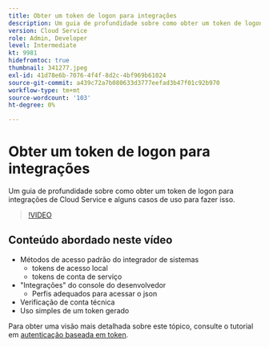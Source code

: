```yaml
---
title: Obter um token de logon para integrações
description: Um guia de profundidade sobre como obter um token de logon para integrações de Cloud Service e alguns casos de uso para fazer isso.
version: Cloud Service
role: Admin, Developer
level: Intermediate
kt: 9981
hidefromtoc: true
thumbnail: 341277.jpeg
exl-id: 41d78e6b-7076-4f4f-8d2c-4bf969b61024
source-git-commit: a439c72a7b080633d3777eefad3b47f01c92b970
workflow-type: tm+mt
source-wordcount: '103'
ht-degree: 0%

---
```


# Obter um token de logon para integrações

Um guia de profundidade sobre como obter um token de logon para integrações de Cloud Service e alguns casos de uso para fazer isso.

>[!VIDEO](https://video.tv.adobe.com/v/341277?quality=12&learn=on)

## Conteúdo abordado neste vídeo

+ Métodos de acesso padrão do integrador de sistemas
   + tokens de acesso local
   + tokens de conta de serviço
+ &quot;Integrações&quot; do console do desenvolvedor
   + Perfis adequados para acessar o json
+ Verificação de conta técnica
+ Uso simples de um token gerado

Para obter uma visão mais detalhada sobre este tópico, consulte o tutorial em [autenticação baseada em token](/help/headless-tutorial/authentication/overview.md).

